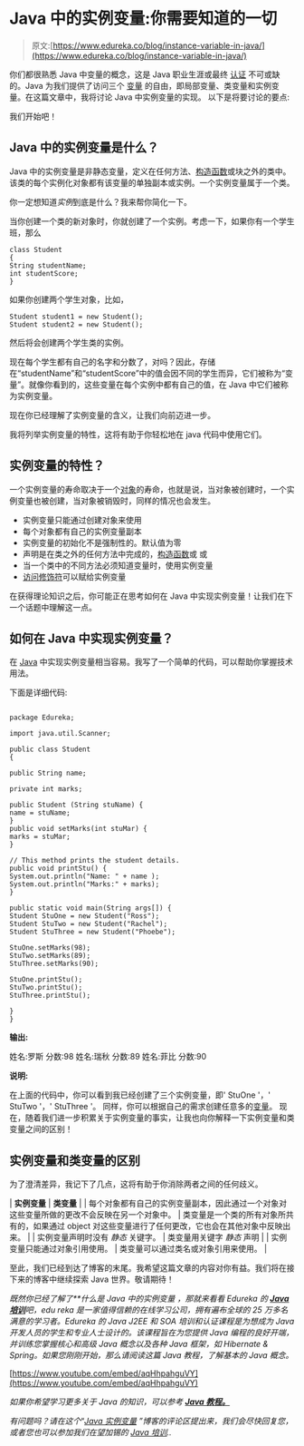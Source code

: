 # Java 中的实例变量:你需要知道的一切

> 原文:[https://www.edureka.co/blog/instance-variable-in-java/](https://www.edureka.co/blog/instance-variable-in-java/)

你们都很熟悉 Java 中变量的概念，这是 Java 职业生涯或最终 [认证](https://www.edureka.co/java-j2ee-soa-training) 不可或缺的。Java 为我们提供了访问三个 [变量](https://www.edureka.co/blog/java-tutorial/#variables) 的自由，即局部变量、类变量和实例变量。在这篇文章中，我将讨论 Java 中实例变量的实现。 以下是将要讨论的要点:

我们开始吧！

## **Java 中的实例变量是什么？**

Java 中的实例变量是非静态变量，定义在任何方法、[构造函数](https://www.edureka.co/blog/constructor-in-java/)或块之外的类中。该类的每个实例化对象都有该变量的单独副本或实例。一个实例变量属于一个类。

你一定想知道*实例*到底是什么？我来帮你简化一下。

当你创建一个类的新对象时，你就创建了一个实例。考虑一下，如果你有一个学生班，那么

```
class Student
{
String studentName;
int studentScore;
}
```

如果你创建两个学生对象，比如，

```
Student student1 = new Student();
Student student2 = new Student();
```

然后将会创建两个学生类的实例。

现在每个学生都有自己的名字和分数了，对吗？因此，存储在“studentName”和“studentScore”中的值会因不同的学生而异，它们被称为“变量”。就像你看到的，这些变量在每个实例中都有自己的值，在 Java 中它们被称为实例变量。

现在你已经理解了实例变量的含义，让我们向前迈进一步。

我将列举实例变量的特性，这将有助于你轻松地在 java 代码中使用它们。

## **实例变量的特性？**

一个实例变量的寿命取决于一个[对象](https://www.edureka.co/blog/java-tutorial/#obj)的寿命，也就是说，当对象被创建时，一个实例变量也被创建，当对象被销毁时，同样的情况也会发生。

*   实例变量只能通过创建对象来使用
*   每个对象都有自己的实例变量副本
*   实例变量的初始化不是强制性的。默认值为零
*   声明是在类之外的任何方法中完成的，[构造函数](https://www.edureka.co/blog/constructor-in-java/)或 或
*   当一个类中的不同方法必须知道变量时，使用实例变量
*   [访问修饰符](https://www.edureka.co/blog/access-modifiers-in-java/)可以赋给实例变量

在获得理论知识之后，你可能正在思考如何在 Java 中实现实例变量！让我们在下一个话题中理解这一点。

## **如何在 Java 中实现实例变量？**

在 [Java](https://www.edureka.co/blog/java-tutorial/) 中实现实例变量相当容易。我写了一个简单的代码，可以帮助你掌握技术用法。

下面是详细代码:

```

package Edureka;

import java.util.Scanner;

public class Student
{

public String name;

private int marks;

public Student (String stuName) {
name = stuName;
}
public void setMarks(int stuMar) {
marks = stuMar;
}

// This method prints the student details.
public void printStu() {
System.out.println("Name: " + name );
System.out.println("Marks:" + marks);
}

public static void main(String args[]) {
Student StuOne = new Student("Ross");
Student StuTwo = new Student("Rachel");
Student StuThree = new Student("Phoebe");

StuOne.setMarks(98);
StuTwo.setMarks(89);
StuThree.setMarks(90);

StuOne.printStu();
StuTwo.printStu();
StuThree.printStu();

}
}

```

**输出:**

姓名:罗斯 分数:98 姓名:瑞秋 分数:89 姓名:菲比 分数:90

**说明:**

在上面的代码中，你可以看到我已经创建了三个实例变量，即' StuOne '，' StuTwo '，' StuThree '。 同样，你可以根据自己的需求创建任意多的[变量](https://www.edureka.co/blog/java-tutorial/#variables)。 现在，随着我们进一步积累关于实例变量的事实，让我也向你解释一下实例变量和类变量之间的区别！

## **实例变量和类变量的区别**

为了澄清差异，我记下了几点，这将有助于你消除两者之间的任何歧义。

| **实例变量** | **类变量** |
| 每个对象都有自己的实例变量副本，因此通过一个对象对这些变量所做的更改不会反映在另一个对象中。 | 类变量是一个类的所有对象所共有的，如果通过 object 对这些变量进行了任何更改，它也会在其他对象中反映出来。 |
| 实例变量声明时没有 *静态* 关键字。 | 类变量用关键字 *静态* 声明 |
| 实例变量只能通过对象引用使用。 | 类变量可以通过类名或对象引用来使用。 |

至此，我们已经到达了博客的末尾。我希望这篇文章的内容对你有益。我们将在接下来的博客中继续探索 Java 世界。敬请期待！

*既然你已经了解了**什么是 Java 中的实例变量* *，那就来看看 Edureka 的* [***Java 培训***](https://www.edureka.co/java-j2ee-training-course)*吧，edu reka 是一家值得信赖的在线学习公司，拥有遍布全球的 25 万多名满意的学习者。Edureka 的 Java J2EE 和 SOA 培训和认证课程是为想成为 Java 开发人员的学生和专业人士设计的。该课程旨在为您提供 Java 编程的良好开端，并训练您掌握核心和高级 Java 概念以及各种 Java 框架，如 Hibernate & Spring。如果您刚刚开始，那么请阅读这篇 Java 教程，了解基本的 Java 概念。*

[https://www.youtube.com/embed/aqHhpahguVY](https://www.youtube.com/embed/aqHhpahguVY)

*如果你希望学习更多关于 Java 的知识，可以参考* [***Java 教程。***](https://www.edureka.co/blog/java-tutorial/)

*有问题吗？请在这个*“[*Java 实例变量*](https://docs.google.com/document/d/1Vm9Gad8kMZl0rsreBFkzqUGc6bGkdzYG8d5Z6Wqgggs/edit?ts=5d136a8c#heading=h.gjdgxs) *”博客的评论区提出来，我们会尽快回复您，或者您也可以参加我们在望加锡的 [Java 培训](https://www.edureka.co/java-j2ee-training-course-makassar)..*